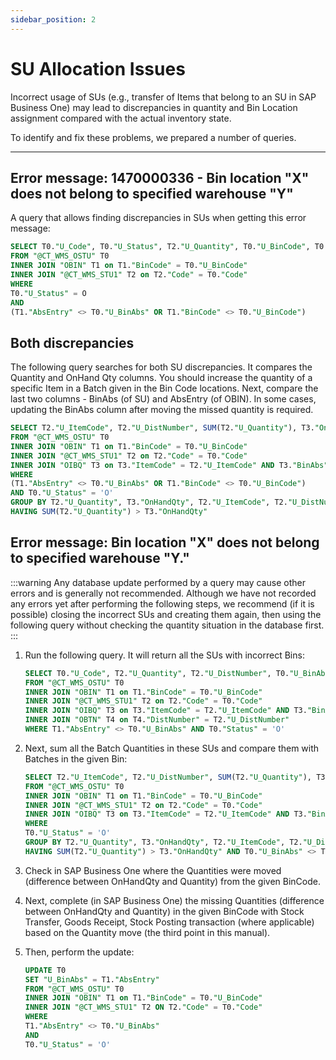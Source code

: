```yaml
---
sidebar_position: 2
---
```


# SU Allocation Issues

Incorrect usage of SUs (e.g., transfer of Items that belong to an SU in SAP Business One) may lead to discrepancies in quantity and Bin Location assignment compared with the actual inventory state.

To identify and fix these problems, we prepared a number of queries.

---

## Error message: 1470000336 - Bin location "X" does not belong to specified warehouse "Y"

A query that allows finding discrepancies in SUs when getting this error message:

```sql
SELECT T0."U_Code", T0."U_Status", T2."U_Quantity", T0."U_BinCode", T0."U_BinAbs", T1."AbsEntry", T1."BinCode"
FROM "@CT_WMS_OSTU" T0
INNER JOIN "OBIN" T1 on T1."BinCode" = T0."U_BinCode"
INNER JOIN "@CT_WMS_STU1" T2 on T2."Code" = T0."Code"
WHERE
T0."U_Status" = O
AND
(T1."AbsEntry" <> T0."U_BinAbs" OR T1."BinCode" <> T0."U_BinCode")
```

## Both discrepancies

The following query searches for both SU discrepancies. It compares the Quantity and OnHand Qty columns. You should increase the quantity of a specific Item in a Batch given in the Bin Code locations. Next, compare the last two columns - BinAbs (of SU) and AbsEntry (of OBIN). In some cases, updating the BinAbs column after moving the missed quantity is required.

```sql
SELECT T2."U_ItemCode", T2."U_DistNumber", SUM(T2."U_Quantity"), T3."OnHandQty",T1."BinCode", T0."U_BinAbs",  T1."AbsEntry"
FROM "@CT_WMS_OSTU" T0
INNER JOIN "OBIN" T1 on T1."BinCode" = T0."U_BinCode"
INNER JOIN "@CT_WMS_STU1" T2 on T2."Code" = T0."Code"
INNER JOIN "OIBQ" T3 on T3."ItemCode" = T2."U_ItemCode" AND T3."BinAbs" = T1."AbsEntry"
WHERE
(T1."AbsEntry" <> T0."U_BinAbs" OR T1."BinCode" <> T0."U_BinCode")
AND T0."U_Status" = 'O'
GROUP BY T2."U_Quantity", T3."OnHandQty", T2."U_ItemCode", T2."U_DistNumber", T0."U_BinAbs",  T1."AbsEntry", T1."BinCode"
HAVING SUM(T2."U_Quantity") > T3."OnHandQty"
```

## Error message: Bin location "X" does not belong to specified warehouse "Y."

:::warning
    Any database update performed by a query may cause other errors and is generally not recommended. Although we have not recorded any errors yet after performing the following steps, we recommend (if it is possible) closing the incorrect SUs and creating them again, then using the following query without checking the quantity situation in the database first.
:::

1. Run the following query. It will return all the SUs with incorrect Bins:

    ```sql  
    SELECT T0."U_Code", T2."U_Quantity", T2."U_DistNumber", T0."U_BinAbs", T1."AbsEntry", T1."BinCode"
    FROM "@CT_WMS_OSTU" T0
    INNER JOIN "OBIN" T1 on T1."BinCode" = T0."U_BinCode"
    INNER JOIN "@CT_WMS_STU1" T2 on T2."Code" = T0."Code"
    INNER JOIN "OIBQ" T3 on T3."ItemCode" = T2."U_ItemCode" AND T3."BinAbs" = T1."AbsEntry"
    INNER JOIN "OBTN" T4 on T4."DistNumber" = T2."U_DistNumber"
    WHERE T1."AbsEntry" <> T0."U_BinAbs" AND T0."Status" = 'O'
    ```

2. Next, sum all the Batch Quantities in these SUs and compare them with Batches in the given Bin:

    ```sql
    SELECT T2."U_ItemCode", T2."U_DistNumber", SUM(T2."U_Quantity"), T3."OnHandQty",T1."BinCode", T0."U_BinAbs", T1."AbsEntry"
    FROM "@CT_WMS_OSTU" T0
    INNER JOIN "OBIN" T1 on T1."BinCode" = T0."U_BinCode"
    INNER JOIN "@CT_WMS_STU1" T2 on T2."Code" = T0."Code"
    INNER JOIN "OIBQ" T3 on T3."ItemCode" = T2."U_ItemCode" AND T3."BinAbs" = T1."AbsEntry"
    WHERE
    T0."U_Status" = 'O'
    GROUP BY T2."U_Quantity", T3."OnHandQty", T2."U_ItemCode", T2."U_DistNumber", T0."U_BinAbs", T1."AbsEntry", T1."BinCode"
    HAVING SUM(T2."U_Quantity") > T3."OnHandQty" AND T0."U_BinAbs" <> T1."AbsEntry"
    ```

3. Check in SAP Business One where the Quantities were moved (difference between OnHandQty and Quantity) from the given BinCode.
4. Next, complete (in SAP Business One) the missing Quantities (difference between OnHandQty and Quantity) in the given BinCode with Stock Transfer, Goods Receipt, Stock Posting transaction (where applicable) based on the Quantity move (the third point in this manual).
5. Then, perform the update:

    ```sql
    UPDATE T0
    SET "U_BinAbs" = T1."AbsEntry"
    FROM "@CT_WMS_OSTU" T0
    INNER JOIN "OBIN" T1 on T1."BinCode" = T0."U_BinCode"
    INNER JOIN "@CT_WMS_STU1" T2 ON T2."Code" = T0."Code"
    WHERE
    T1."AbsEntry" <> T0."U_BinAbs"
    AND
    T0."U_Status" = 'O'
    ```

